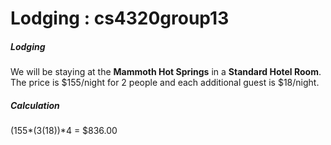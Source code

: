 # Lodging : cs4320group13

##### Lodging

We will be staying at the **Mammoth Hot Springs** in a **Standard Hotel Room**. The price is $155/night for 2 people and each additional guest is $18/night.

##### Calculation 
(155*(3(18))*4 = $836.00
